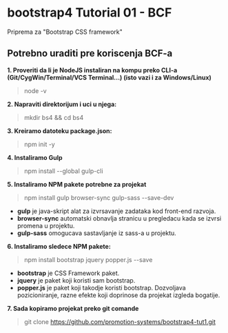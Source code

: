 # bootstrap4 Tutorial 01 - BCF

Priprema za "Bootstrap CSS framework"

## Potrebno uraditi pre koriscenja BCF-a

**1. Proveriti da li je NodeJS instaliran na kompu preko CLI-a (Git/CygWin/Terminal/VCS Terminal...) (isto vazi i za Windows/Linux)**

> node -v

**2. Napraviti direktorijum i uci u njega:**

> mkdir bs4 && cd bs4

**3. Kreiramo datoteku package.json:**

> npm init -y

**4. Instaliramo Gulp**

> npm install --global gulp-cli

**5. Instaliramo NPM pakete potrebne za projekat**

> npm install gulp browser-sync gulp-sass --save-dev

* **gulp** je java-skript alat za izvrsavanje zadataka kod front-end razvoja.
* **browser-sync** automatski obnavlja stranicu u pregledacu kada se izvrsi promena u projektu.
* **gulp-sass** omogucava sastavljanje iz sass-a u projektu.

**6. Instaliramo sledece NPM pakete:**

> npm install bootstrap jquery popper.js --save

* **bootstrap** je CSS Framework paket.
* **jquery** je paket koji koristi sam bootstrap.
* **popper.js** je paket koji takodje koristi bootstrap. Dozvoljava pozicioniranje, razne efekte koji doprinose da projekat izgleda bogatije.

**7. Sada kopiramo projekat preko git comande**

> git clone https://github.com/promotion-systems/bootstrap4-tut1.git


